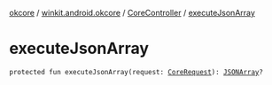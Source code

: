 [okcore](../../index.md) / [winkit.android.okcore](../index.md) / [CoreController](index.md) / [executeJsonArray](./execute-json-array.md)

# executeJsonArray

`protected fun executeJsonArray(request: `[`CoreRequest`](../../winkit.android.okcore.rest/-core-rest/-core-request/index.md)`): `[`JSONArray`](https://developer.android.com/reference/org/json/JSONArray.html)`?`